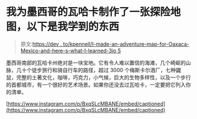 # 我为墨西哥的瓦哈卡制作了一张探险地图，以下是我学到的东西

> 原文:[https://dev . to/kpennell/I-made-an-adventure-map-for-Oaxaca-Mexico-and-here-s-what-I-learned-3io 5](https://dev.to/kpennell/i-made-an-adventure-map-for-oaxaca-mexico-and-here-s-what-i-learned-3io5)

墨西哥南部的瓦哈卡州绝对是一块宝地。它有令人难以置信的海滩，几个崎岖的山脉，几十个徒步旅行和骑自行车的路径，超过 3000 个梅斯卡尔酒厂，七种鼹鼠，完整的土著文化，咖啡，巧克力，小气候，巨大的生物多样性，以及一个步行的首都城市，有一个很好的艺术场景。如果你还没去过瓦哈卡，一定要把它列入你的清单。

[https://www.instagram.com/p/BxqSLcMBANE/embed/captioned](https://www.instagram.com/p/BxqSLcMBANE/embed/captioned)